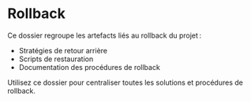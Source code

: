 # Rollback

Ce dossier regroupe les artefacts liés au rollback du projet :
- Stratégies de retour arrière
- Scripts de restauration
- Documentation des procédures de rollback

Utilisez ce dossier pour centraliser toutes les solutions et procédures de rollback.

